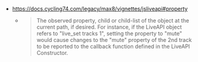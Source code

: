- https://docs.cycling74.com/legacy/max8/vignettes/jsliveapi#property
	- > The observed property, child or child-list of the object at the current path, if desired. For instance, if the LiveAPI object refers to "live_set tracks 1", setting the property to "mute" would cause changes to the "mute" property of the 2nd track to be reported to the callback function defined in the LiveAPI Constructor.